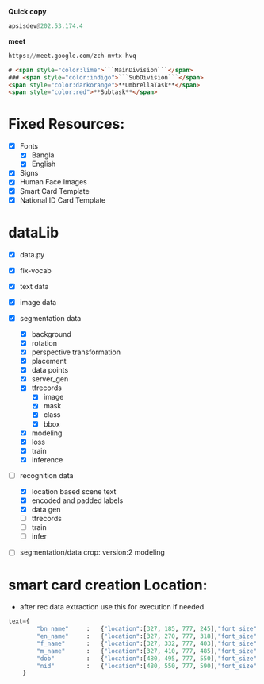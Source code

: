 **Quick copy** 

```python
apsisdev@202.53.174.4
```

**meet**

```python
https://meet.google.com/zch-mvtx-hvq
```



```html
# <span style="color:lime">```MainDivision```</span>
### <span style="color:indigo">```SubDivision```</span>
<span style="color:darkorange">**UmbrellaTask**</span> 
<span style="color:red">**Subtask**</span>
```



# Fixed Resources:

- [x] Fonts
    - [x] Bangla
    - [x] English
- [x] Signs
- [x] Human Face Images
- [x] Smart Card Template
- [x] National ID Card Template

# dataLib
- [x] data.py
- [x] fix-vocab
- [x] text data
- [x] image data
- [x] segmentation data
  - [x] background
  - [x] rotation
  - [x] perspective transformation
  - [x] placement
  - [x] data points
  - [x] server_gen
  - [x] tfrecords
    - [x] image
    - [x] mask
    - [x] class
    - [x] bbox
  - [x] modeling
  - [x] loss
  - [x] train
  - [x] inference
- [ ] recognition data
  - [x] location based scene text
  - [x] encoded and padded labels
  - [x] data gen
  - [ ] tfrecords
  - [ ] train
  - [ ] infer
- [ ] segmentation/data crop: version:2 modeling


# smart card creation Location: 
* after rec data extraction use this for execution if needed 

```python
text={
        "bn_name"     :   {"location":[327, 185, 777, 245],"font_size":48,"lang":"bn","font":"bold"},
        "en_name"     :   {"location":[327, 270, 777, 318],"font_size":32,"lang":"en","font":"bold"},
        "f_name"      :   {"location":[327, 332, 777, 403],"font_size":48,"lang":"bn","font":"reg"},
        "m_name"      :   {"location":[327, 410, 777, 485],"font_size":48,"lang":"bn","font":"reg"},
        "dob"         :   {"location":[480, 495, 777, 550],"font_size":38,"lang":"en","font":"reg"},
        "nid"         :   {"location":[480, 550, 777, 590],"font_size":42,"lang":"en","font":"bold"}
    }
```